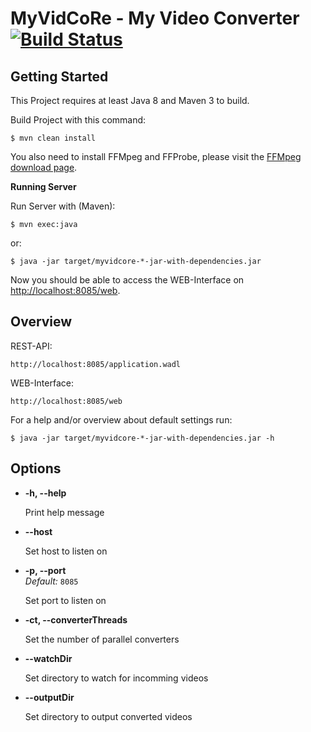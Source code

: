 # MyVidCoRe - My Video Converter [![Build Status](https://travis-ci.org/MyCoRe-Org/MyVidCoRe.svg?branch=master)](https://travis-ci.org/MyCoRe-Org/MyVidCoRe)

## Getting Started

This Project requires at least Java 8 and Maven 3 to build.

Build Project with this command:

    $ mvn clean install

You also need to install FFMpeg and FFProbe, please visit the [FFMpeg download page](https://ffmpeg.org/download.html).

**Running Server**

Run Server with (Maven):

    $ mvn exec:java

or:

    $ java -jar target/myvidcore-*-jar-with-dependencies.jar

Now you should be able to access the WEB-Interface on [http://localhost:8085/web](http://localhost:8085/web).

## Overview

REST-API:

    http://localhost:8085/application.wadl


WEB-Interface:

    http://localhost:8085/web

For a help and/or overview about default settings run:

    $ java -jar target/myvidcore-*-jar-with-dependencies.jar -h

## Options
* **-h, --help**

  Print help message

* **--host**

  Set host to listen on

* **-p, --port**<br />
  *Default:* `8085`
  
  Set port to listen on
  
* **-ct, --converterThreads**

  Set the number of parallel converters
  
* **--watchDir**
  
  Set directory to watch for incomming videos
  
* **--outputDir**

  Set directory to output converted videos

  
